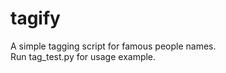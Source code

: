 tagify
======

A simple tagging script for famous people names.
<br>Run tag_test.py for usage example.
